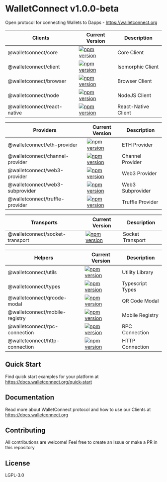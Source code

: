 # WalletConnect v1.0.0-beta

Open protocol for connecting Wallets to Dapps - https://walletconnect.org

| Clients                     | Current Version                                                                                                                          | Description         |
| --------------------------- | ---------------------------------------------------------------------------------------------------------------------------------------- | ------------------- |
| @walletconnect/core         | [![npm version](https://badge.fury.io/js/%40walletconnect%2Fcore.svg)](https://badge.fury.io/js/%40walletconnect%2Fcore)                 | Core Client         |
| @walletconnect/client       | [![npm version](https://badge.fury.io/js/%40walletconnect%2Fclient.svg)](https://badge.fury.io/js/%40walletconnect%2Fclient)             | Isomorphic Client   |
| @walletconnect/browser      | [![npm version](https://badge.fury.io/js/%40walletconnect%2Fbrowser.svg)](https://badge.fury.io/js/%40walletconnect%2Fbrowser)           | Browser Client      |
| @walletconnect/node         | [![npm version](https://badge.fury.io/js/%40walletconnect%2Fnode.svg)](https://badge.fury.io/js/%40walletconnect%2Fnode)                 | NodeJS Client       |
| @walletconnect/react-native | [![npm version](https://badge.fury.io/js/%40walletconnect%2Freact-native.svg)](https://badge.fury.io/js/%40walletconnect%2Freact-native) | React-Native Client |

| Providers                       | Current Version                                                                                                                                  | Description      |
| ------------------------------- | ------------------------------------------------------------------------------------------------------------------------------------------------ | ---------------- |
| @walletconnect/eth-provider     | [![npm version](https://badge.fury.io/js/%40walletconnect%2Feth-provider.svg)](https://badge.fury.io/js/%40walletconnect%2Feth-provider)         | ETH Provider     |
| @walletconnect/channel-provider | [![npm version](https://badge.fury.io/js/%40walletconnect%2Fchannel-provider.svg)](https://badge.fury.io/js/%40walletconnect%2Fchannel-provider) | Channel Provider |
| @walletconnect/web3-provider    | [![npm version](https://badge.fury.io/js/%40walletconnect%2Fweb3-provider.svg)](https://badge.fury.io/js/%40walletconnect%2Fweb3-provider)       | Web3 Provider    |
| @walletconnect/web3-subprovider | [![npm version](https://badge.fury.io/js/%40walletconnect%2Fweb3-subprovider.svg)](https://badge.fury.io/js/%40walletconnect%2Fweb3-subprovider) | Web3 Subprovider |
| @walletconnect/truffle-provider | [![npm version](https://badge.fury.io/js/%40walletconnect%2Ftruffle-provider.svg)](https://badge.fury.io/js/%40walletconnect%2Ftruffle-provider) | Truffle Provider |

| Transports                      | Current Version                                                                                                                                  | Description      |
| ------------------------------- | ------------------------------------------------------------------------------------------------------------------------------------------------ | ---------------- |
| @walletconnect/socket-transport | [![npm version](https://badge.fury.io/js/%40walletconnect%2Fsocket-transport.svg)](https://badge.fury.io/js/%40walletconnect%2Fsocket-transport) | Socket Transport |

| Helpers                        | Current Version                                                                                                                                | Description      |
| ------------------------------ | ---------------------------------------------------------------------------------------------------------------------------------------------- | ---------------- |
| @walletconnect/utils           | [![npm version](https://badge.fury.io/js/%40walletconnect%2Futils.svg)](https://badge.fury.io/js/%40walletconnect%2Futils)                     | Utility Library  |
| @walletconnect/types           | [![npm version](https://badge.fury.io/js/%40walletconnect%2Ftypes.svg)](https://badge.fury.io/js/%40walletconnect%2Ftypes)                     | Typescript Types |
| @walletconnect/qrcode-modal    | [![npm version](https://badge.fury.io/js/%40walletconnect%2Fqrcode-modal.svg)](https://badge.fury.io/js/%40walletconnect%2Fqrcode-modal)       | QR Code Modal    |
| @walletconnect/mobile-registry | [![npm version](https://badge.fury.io/js/%40walletconnect%2Fmobile-registry.svg)](https://badge.fury.io/js/%40walletconnect%2Fmobile-registry) | Mobile Registry  |
| @walletconnect/rpc-connection  | [![npm version](https://badge.fury.io/js/%40walletconnect%2Frpc-connection.svg)](https://badge.fury.io/js/%40walletconnect%2Frpc-connection)   | RPC Connection   |
| @walletconnect/http-connection | [![npm version](https://badge.fury.io/js/%40walletconnect%2Fhttp-connection.svg)](https://badge.fury.io/js/%40walletconnect%2Fhttp-connection) | HTTP Connection  |

## Quick Start

Find quick start examples for your platform at https://docs.walletconnect.org/quick-start

## Documentation

Read more about WalletConnect protocol and how to use our Clients at https://docs.walletconnect.org

## Contributing

All contributions are welcome! Feel free to create an Issue or make a PR in this repository

## License

LGPL-3.0
